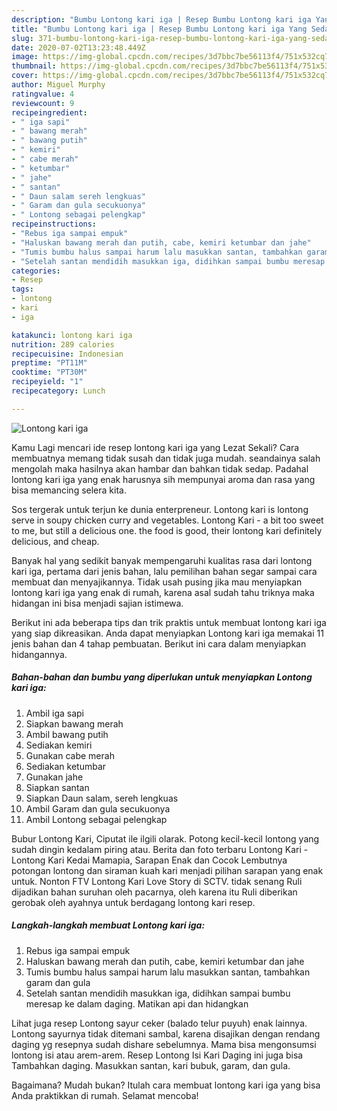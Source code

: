 ```yaml
---
description: "Bumbu Lontong kari iga | Resep Bumbu Lontong kari iga Yang Sedap"
title: "Bumbu Lontong kari iga | Resep Bumbu Lontong kari iga Yang Sedap"
slug: 371-bumbu-lontong-kari-iga-resep-bumbu-lontong-kari-iga-yang-sedap
date: 2020-07-02T13:23:48.449Z
image: https://img-global.cpcdn.com/recipes/3d7bbc7be56113f4/751x532cq70/lontong-kari-iga-foto-resep-utama.jpg
thumbnail: https://img-global.cpcdn.com/recipes/3d7bbc7be56113f4/751x532cq70/lontong-kari-iga-foto-resep-utama.jpg
cover: https://img-global.cpcdn.com/recipes/3d7bbc7be56113f4/751x532cq70/lontong-kari-iga-foto-resep-utama.jpg
author: Miguel Murphy
ratingvalue: 4
reviewcount: 9
recipeingredient:
- " iga sapi"
- " bawang merah"
- " bawang putih"
- " kemiri"
- " cabe merah"
- " ketumbar"
- " jahe"
- " santan"
- " Daun salam sereh lengkuas"
- " Garam dan gula secukuonya"
- " Lontong sebagai pelengkap"
recipeinstructions:
- "Rebus iga sampai empuk"
- "Haluskan bawang merah dan putih, cabe, kemiri ketumbar dan jahe"
- "Tumis bumbu halus sampai harum lalu masukkan santan, tambahkan garam dan gula"
- "Setelah santan mendidih masukkan iga, didihkan sampai bumbu meresap ke dalam daging. Matikan api dan hidangkan"
categories:
- Resep
tags:
- lontong
- kari
- iga

katakunci: lontong kari iga 
nutrition: 289 calories
recipecuisine: Indonesian
preptime: "PT11M"
cooktime: "PT30M"
recipeyield: "1"
recipecategory: Lunch

---
```



![Lontong kari iga](https://img-global.cpcdn.com/recipes/3d7bbc7be56113f4/751x532cq70/lontong-kari-iga-foto-resep-utama.jpg)

Kamu Lagi mencari ide resep lontong kari iga yang Lezat Sekali? Cara membuatnya memang tidak susah dan tidak juga mudah. seandainya salah mengolah maka hasilnya akan hambar dan bahkan tidak sedap. Padahal lontong kari iga yang enak harusnya sih mempunyai aroma dan rasa yang bisa memancing selera kita.

Sos tergerak untuk terjun ke dunia enterpreneur. Lontong kari is lontong serve in soupy chicken curry and vegetables. Lontong Kari - a bit too sweet to me, but still a delicious one. the food is good, their lontong kari definitely delicious, and cheap.

Banyak hal yang sedikit banyak mempengaruhi kualitas rasa dari lontong kari iga, pertama dari jenis bahan, lalu pemilihan bahan segar sampai cara membuat dan menyajikannya. Tidak usah pusing jika mau menyiapkan lontong kari iga yang enak di rumah, karena asal sudah tahu triknya maka hidangan ini bisa menjadi sajian istimewa.


Berikut ini ada beberapa tips dan trik praktis untuk membuat lontong kari iga yang siap dikreasikan. Anda dapat menyiapkan Lontong kari iga memakai 11 jenis bahan dan 4 tahap pembuatan. Berikut ini cara dalam menyiapkan hidangannya.

<!--inarticleads1-->

##### Bahan-bahan dan bumbu yang diperlukan untuk menyiapkan Lontong kari iga:

1. Ambil  iga sapi
1. Siapkan  bawang merah
1. Ambil  bawang putih
1. Sediakan  kemiri
1. Gunakan  cabe merah
1. Sediakan  ketumbar
1. Gunakan  jahe
1. Siapkan  santan
1. Siapkan  Daun salam, sereh lengkuas
1. Ambil  Garam dan gula secukuonya
1. Ambil  Lontong sebagai pelengkap


Bubur Lontong Kari, Ciputat ile ilgili olarak. Potong kecil-kecil lontong yang sudah dingin kedalam piring atau. Berita dan foto terbaru Lontong Kari - Lontong Kari Kedai Mamapia, Sarapan Enak dan Cocok Lembutnya potongan lontong dan siraman kuah kari menjadi pilihan sarapan yang enak untuk. Nonton FTV Lontong Kari Love Story di SCTV. tidak senang Ruli dijadikan bahan suruhan oleh pacarnya, oleh karena itu Ruli diberikan gerobak oleh ayahnya untuk berdagang lontong kari resep. 

<!--inarticleads2-->

##### Langkah-langkah membuat Lontong kari iga:

1. Rebus iga sampai empuk
1. Haluskan bawang merah dan putih, cabe, kemiri ketumbar dan jahe
1. Tumis bumbu halus sampai harum lalu masukkan santan, tambahkan garam dan gula
1. Setelah santan mendidih masukkan iga, didihkan sampai bumbu meresap ke dalam daging. Matikan api dan hidangkan


Lihat juga resep Lontong sayur ceker (balado telur puyuh) enak lainnya. Lontong sayurnya tidak ditemani sambal, karena disajikan dengan rendang daging yg resepnya sudah dishare sebelumnya. Mama bisa mengonsumsi lontong isi atau arem-arem. Resep Lontong Isi Kari Daging ini juga bisa Tambahkan daging. Masukkan santan, kari bubuk, garam, dan gula. 

Bagaimana? Mudah bukan? Itulah cara membuat lontong kari iga yang bisa Anda praktikkan di rumah. Selamat mencoba!
